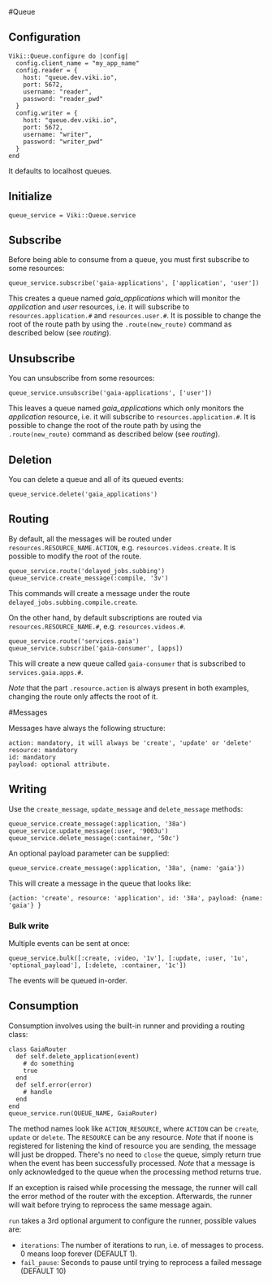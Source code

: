 #Queue

## Configuration
    Viki::Queue.configure do |config|
      config.client_name = "my_app_name"
      config.reader = {
        host: "queue.dev.viki.io",
        port: 5672,
        username: "reader",
        password: "reader_pwd"
      }
      config.writer = {
        host: "queue.dev.viki.io",
        port: 5672,
        username: "writer",
        password: "writer_pwd"
      }
    end

It defaults to localhost queues.

## Initialize
    queue_service = Viki::Queue.service

## Subscribe
Before being able to consume from a queue, you must first subscribe to some resources:

    queue_service.subscribe('gaia-applications', ['application', 'user'])

This creates a queue named *gaia_applications* which will monitor the *application* and *user* resources, i.e. it will subscribe to `resources.application.#` and `resources.user.#`. It is possible to change the root of the route path by using the `.route(new_route)` command as described below (see *routing*).

## Unsubscribe
You can unsubscribe from some resources:

    queue_service.unsubscribe('gaia-applications', ['user'])

This leaves a queue named *gaia_applications* which only monitors the *application* resource, i.e. it will subscribe to `resources.application.#`. It is possible to change the root of the route path by using the `.route(new_route)` command as described below (see *routing*).

## Deletion
You can delete a queue and all of its queued events:

    queue_service.delete('gaia_applications')

## Routing
By default, all the messages will be routed under `resources.RESOURCE_NAME.ACTION`, e.g. `resources.videos.create`. It is possible to modify the root of the route.

    queue_service.route('delayed_jobs.subbing')
    queue_service.create_message(:compile, '3v')

This commands will create a message under the route `delayed_jobs.subbing.compile.create`.

On the other hand, by default subscriptions are routed via `resources.RESOURCE_NAME.#`, e.g. `resources.videos.#`.

    queue_service.route('services.gaia')
    queue_service.subscribe('gaia-consumer', [apps])

This will create a new queue called `gaia-consumer` that is subscribed to `services.gaia.apps.#`.

*Note* that the part `.resource.action` is always present in both examples, changing the route only affects the root of it.

#Messages

  Messages have always the following structure:

    action: mandatory, it will always be 'create', 'update' or 'delete'
    resource: mandatory
    id: mandatory
    payload: optional attribute.

## Writing
Use the `create_message`, `update_message` and `delete_message` methods:

    queue_service.create_message(:application, '38a')
    queue_service.update_message(:user, '9003u')
    queue_service.delete_message(:container, '50c')

An optional payload parameter can be supplied:

    queue_service.create_message(:application, '38a', {name: 'gaia'})

This will create a message in the queue that looks like:

    {action: 'create', resource: 'application', id: '38a', payload: {name: 'gaia'} }

### Bulk write
Multiple events can be sent at once:

    queue_service.bulk([:create, :video, '1v'], [:update, :user, '1u', 'optional_payload'], [:delete, :container, '1c'])

The events will be queued in-order.

## Consumption

Consumption involves using the built-in runner and providing a routing class:

    class GaiaRouter
      def self.delete_application(event)
        # do something
        true
      end
      def self.error(error)
        # handle
      end
    end
    queue_service.run(QUEUE_NAME, GaiaRouter)

The method names look like `ACTION_RESOURCE`, where `ACTION` can be `create`, `update` or `delete`. The `RESOURCE` can be any resource. *Note* that if noone is registered for listening the kind of resource you are sending, the message will just be dropped. There's no need to `close` the queue, simply return true when the event has been successfully processed. *Note* that a message is only acknowledged to the queue when the processing method returns true.

If an exception is raised while processing the message, the runner will call the error method of the router with the exception. Afterwards, the runner will wait before trying to reprocess the same message again.

`run` takes a 3rd optional argument to configure the runner, possible values are:

* `iterations`: The number of iterations to run, i.e. of messages to process. 0 means loop forever (DEFAULT 1).
* `fail_pause`: Seconds to pause until trying to reprocess a failed message (DEFAULT 10)
